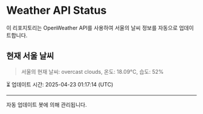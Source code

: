 
# Weather API Status

이 리포지토리는 OpenWeather API를 사용하여 서울의 날씨 정보를 자동으로 업데이트합니다.

## 현재 서울 날씨
> 서울의 현재 날씨: overcast clouds, 온도: 18.09°C, 습도: 52%

⏳ 업데이트 시간: 2025-04-23 01:17:14 (UTC)

---
자동 업데이트 봇에 의해 관리됩니다.
